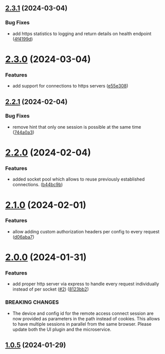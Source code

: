 ## [2.3.1](https://github.com/SoftwareAG/cumulocity-remote-access-cloud-http-proxy/compare/v2.3.0...v2.3.1) (2024-03-04)


### Bug Fixes

* add https statistics to logging and return details on health endpoint ([4f4199d](https://github.com/SoftwareAG/cumulocity-remote-access-cloud-http-proxy/commit/4f4199dd70bc01c0920c48b142a126479ca8018d))

# [2.3.0](https://github.com/SoftwareAG/cumulocity-remote-access-cloud-http-proxy/compare/v2.2.1...v2.3.0) (2024-03-04)


### Features

* add support for connections to https servers ([e55e308](https://github.com/SoftwareAG/cumulocity-remote-access-cloud-http-proxy/commit/e55e3081be42711c1551c0b5777e4752aa1b7f57))

## [2.2.1](https://github.com/SoftwareAG/cumulocity-remote-access-cloud-http-proxy/compare/v2.2.0...v2.2.1) (2024-02-04)


### Bug Fixes

* remove hint that only one session is possible at the same time ([744a0a3](https://github.com/SoftwareAG/cumulocity-remote-access-cloud-http-proxy/commit/744a0a394d55064cf027e513f96e3f809cf8b18d))

# [2.2.0](https://github.com/SoftwareAG/cumulocity-remote-access-cloud-http-proxy/compare/v2.1.0...v2.2.0) (2024-02-04)


### Features

* added socket pool which allows to reuse previously established connections. ([b44bc9b](https://github.com/SoftwareAG/cumulocity-remote-access-cloud-http-proxy/commit/b44bc9b2c924a07759783e2dabf6d6f95f45c975))

# [2.1.0](https://github.com/SoftwareAG/cumulocity-remote-access-cloud-http-proxy/compare/v2.0.0...v2.1.0) (2024-02-01)


### Features

* allow adding custom authorization headers per config to every request ([d06aba7](https://github.com/SoftwareAG/cumulocity-remote-access-cloud-http-proxy/commit/d06aba7ea6fb643b4eb8f54c7eaa0ec1e8d3e9db))

# [2.0.0](https://github.com/SoftwareAG/cumulocity-remote-access-cloud-http-proxy/compare/v1.0.5...v2.0.0) (2024-01-31)


### Features

* add proper http server via express to handle every request individually instead of per socket ([#2](https://github.com/SoftwareAG/cumulocity-remote-access-cloud-http-proxy/issues/2)) ([8123bb2](https://github.com/SoftwareAG/cumulocity-remote-access-cloud-http-proxy/commit/8123bb2591941ae06cf691d3afe4a21da757d6b8))


### BREAKING CHANGES

* The device and config id for the remote access connect session are now provided as parameters in the path instead of cookies. This allows to have multiple sessions in parallel from the same browser. Please update both the UI plugin and the microservice.

## [1.0.5](https://github.com/SoftwareAG/cumulocity-remote-access-cloud-http-proxy/compare/v1.0.4...v1.0.5) (2024-01-29)
